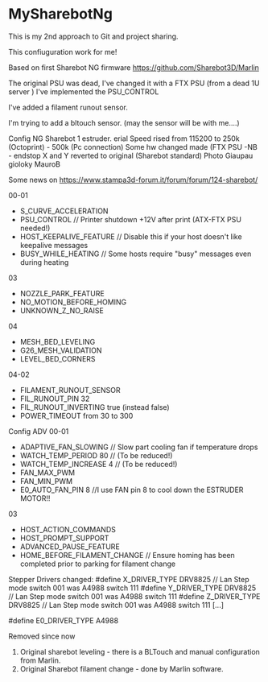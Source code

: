 # MySharebotNg

This is my 2nd approach to Git and project sharing.

This confiuguration work for me!

Based on first Sharebot NG firmware https://github.com/Sharebot3D/Marlin

The original PSU was dead, I've changed it with a FTX PSU (from a dead 1U server ) I've implemented the PSU_CONTROL

I've added a filament runout sensor.

I'm trying to add a bltouch sensor. (may the sensor will be with me....) 

Config NG Sharebot 1 estruder.
erial Speed rised from 115200 to 250k (Octoprint) - 500k (Pc connection)
Some hw changed made (FTX PSU -NB - endstop X and Y reverted to original (Sharebot standard) Photo Giaupau gioloky MauroB 

Some news on https://www.stampa3d-forum.it/forum/forum/124-sharebot/


00-01
+ S_CURVE_ACCELERATION          
+ PSU_CONTROL                    // Printer shutdown +12V after print (ATX-FTX PSU needed!)
+ HOST_KEEPALIVE_FEATURE         // Disable this if your host doesn't like keepalive messages
+ BUSY_WHILE_HEATING             // Some hosts require "busy" messages even during heating

03
+ NOZZLE_PARK_FEATURE  
+ NO_MOTION_BEFORE_HOMING
+ UNKNOWN_Z_NO_RAISE       

04
+ MESH_BED_LEVELING
+ G26_MESH_VALIDATION
+ LEVEL_BED_CORNERS

 04-02
+ FILAMENT_RUNOUT_SENSOR        
+ FIL_RUNOUT_PIN    32  
+ FIL_RUNOUT_INVERTING true (instead false) 
+ POWER_TIMEOUT from 30 to 300

Config ADV
00-01
+ ADAPTIVE_FAN_SLOWING              // Slow part cooling fan if temperature drops 
+ WATCH_TEMP_PERIOD 80              // (To be reduced!)
+ WATCH_TEMP_INCREASE 4             // (To be reduced!)
+ FAN_MAX_PWM
+ FAN_MIN_PWM
+ E0_AUTO_FAN_PIN 8                //I use FAN pin 8 to cool down the ESTRUDER MOTOR!!

03
+ HOST_ACTION_COMMANDS              
+ HOST_PROMPT_SUPPORT               
+ ADVANCED_PAUSE_FEATURE  
+ HOME_BEFORE_FILAMENT_CHANGE           // Ensure homing has been completed prior to parking for filament change

Stepper Drivers changed:
#define X_DRIVER_TYPE  DRV8825  // Lan Step mode switch 001  was A4988 switch 111 
#define Y_DRIVER_TYPE  DRV8825  // Lan Step mode switch 001  was A4988 switch 111 
#define Z_DRIVER_TYPE  DRV8825  // Lan Step mode switch 001  was A4988 switch 111 
[...]

#define E0_DRIVER_TYPE A4988

Removed since now 
1) Original sharebot leveling - there is a BLTouch and manual configuration from Marlin.
2) Original Sharebot filament change - done by Marlin software.


